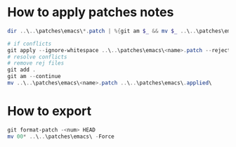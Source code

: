 # How to apply patches notes

``` powershell
dir ..\..\patches\emacs\*.patch | %{git am $_ && mv $_ ..\..\patches\emacs\.applied\}

# if conflicts
git apply --ignore-whitespace ..\..\patches\emacs\<name>.patch --reject
# resolve conflicts
# remove rej files
git add .
git am --continue
mv ..\..\patches\emacs\<name>.patch ..\..\patches\emacs\.applied\
```

# How to export

``` powershell
git format-patch -<num> HEAD
mv 00* ..\..\patches\emacs\ -Force
```

